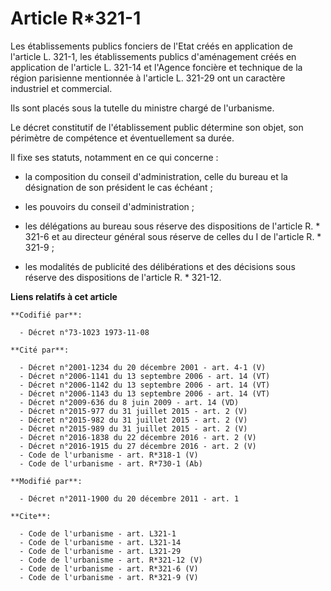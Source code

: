 # Article R*321-1

Les établissements publics fonciers de l'Etat créés en application de l'article L. 321-1, les établissements publics
d'aménagement créés en application de l'article L. 321-14  et l'Agence foncière et technique de la région parisienne
mentionnée à l'article L. 321-29 ont un caractère industriel et commercial. 

Ils sont placés sous la tutelle du ministre chargé de l'urbanisme. 

Le décret constitutif de l'établissement public détermine son objet, son périmètre de compétence et éventuellement sa durée. 

Il fixe ses statuts, notamment en ce qui concerne :

- la composition du conseil d'administration, celle du bureau et la désignation de son président le cas échéant ;

- les pouvoirs du conseil d'administration ;

- les délégations au bureau sous réserve des dispositions de l'article R. * 321-6 et au directeur général sous réserve de
celles du I de l'article R. * 321-9 ;

- les modalités de publicité des délibérations et des décisions sous réserve des dispositions de l'article R. * 321-12.

**Liens relatifs à cet article**

	**Codifié par**:

	  - Décret n°73-1023 1973-11-08

	**Cité par**:

	  - Décret n°2001-1234 du 20 décembre 2001 - art. 4-1 (V)
	  - Décret n°2006-1141 du 13 septembre 2006 - art. 14 (VT)
	  - Décret n°2006-1142 du 13 septembre 2006 - art. 14 (VT)
	  - Décret n°2006-1143 du 13 septembre 2006 - art. 14 (VT)
	  - Décret n°2009-636 du 8 juin 2009 - art. 14 (VD)
	  - Décret n°2015-977 du 31 juillet 2015 - art. 2 (V)
	  - Décret n°2015-982 du 31 juillet 2015 - art. 2 (V)
	  - Décret n°2015-989 du 31 juillet 2015 - art. 2 (V)
	  - Décret n°2016-1838 du 22 décembre 2016 - art. 2 (V)
	  - Décret n°2016-1915 du 27 décembre 2016 - art. 2 (V)
	  - Code de l'urbanisme - art. R*318-1 (V)
	  - Code de l'urbanisme - art. R*730-1 (Ab)

	**Modifié par**:

	  - Décret n°2011-1900 du 20 décembre 2011 - art. 1

	**Cite**:

	  - Code de l'urbanisme - art. L321-1
	  - Code de l'urbanisme - art. L321-14
	  - Code de l'urbanisme - art. L321-29
	  - Code de l'urbanisme - art. R*321-12 (V)
	  - Code de l'urbanisme - art. R*321-6 (V)
	  - Code de l'urbanisme - art. R*321-9 (V)
